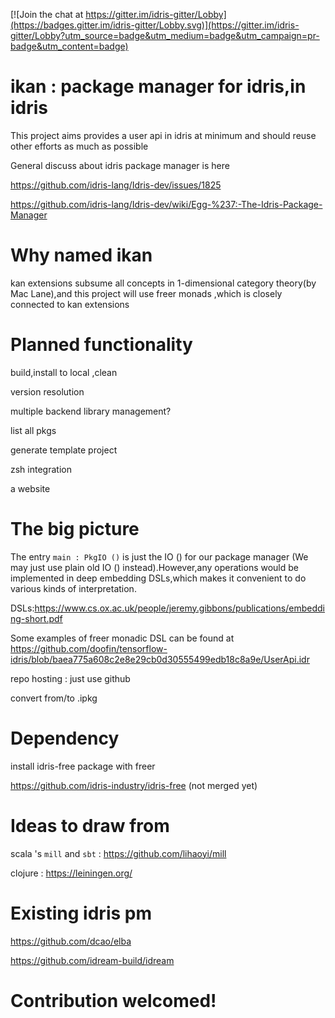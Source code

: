 [![Join the chat at https://gitter.im/idris-gitter/Lobby](https://badges.gitter.im/idris-gitter/Lobby.svg)](https://gitter.im/idris-gitter/Lobby?utm_source=badge&utm_medium=badge&utm_campaign=pr-badge&utm_content=badge)

# ikan : package manager for idris,in idris

This project aims provides a user api in idris at minimum and should reuse other efforts as much as possible


General discuss about idris package manager is here

https://github.com/idris-lang/Idris-dev/issues/1825

https://github.com/idris-lang/Idris-dev/wiki/Egg-%237:-The-Idris-Package-Manager

# Why named ikan

kan extensions subsume all concepts in 1-dimensional category theory(by Mac Lane),and this project will use freer monads ,which is closely connected to kan extensions

# Planned functionality

build,install to local ,clean

version resolution

multiple backend library management?

list all pkgs

generate template project

zsh integration

a website 

# The big picture 

The entry `main : PkgIO ()` is just the IO () for our package manager (We may just use plain old IO () instead).However,any operations would be implemented in deep embedding DSLs,which makes it convenient to do various kinds of interpretation.

DSLs:https://www.cs.ox.ac.uk/people/jeremy.gibbons/publications/embedding-short.pdf

Some examples of freer monadic DSL can be found at https://github.com/doofin/tensorflow-idris/blob/baea775a608c2e8e29cb0d30555499edb18c8a9e/UserApi.idr


repo hosting : just use github 

convert from/to .ipkg

# Dependency 

install idris-free package with freer

https://github.com/idris-industry/idris-free (not merged yet)

# Ideas to draw from

scala 's `mill` and  `sbt` : https://github.com/lihaoyi/mill

clojure : https://leiningen.org/

# Existing idris pm

https://github.com/dcao/elba

https://github.com/idream-build/idream

# Contribution welcomed!
